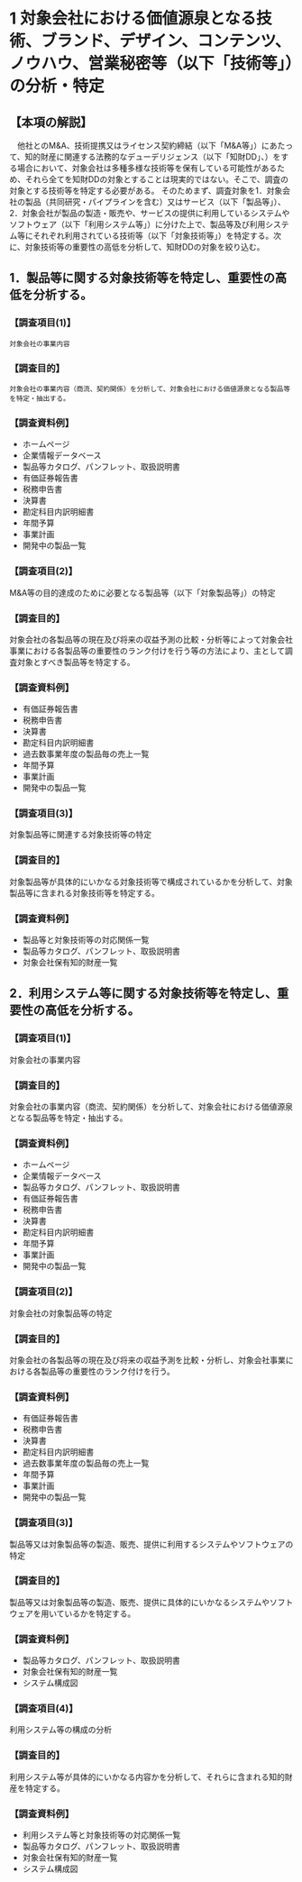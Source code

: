 # 1 対象会社における価値源泉となる技術、ブランド、デザイン、コンテンツ、ノウハウ、営業秘密等（以下「技術等」）の分析・特定

## 【本項の解説】
　他社とのM&A、技術提携又はライセンス契約締結（以下「M&A等」）にあたって、知的財産に関連する法務的なデューデリジェンス（以下「知財DD」、）をする場合において、対象会社は多種多様な技術等を保有している可能性があるため、それら全てを知財DDの対象とすることは現実的ではない。そこで、調査の対象とする技術等を特定する必要がある。
そのためまず、調査対象を1．対象会社の製品（共同研究・パイプラインを含む）又はサービス（以下「製品等」）、2．対象会社が製品の製造・販売や、サービスの提供に利用しているシステムやソフトウェア（以下「利用システム等」）に分けた上で、製品等及び利用システム等にそれぞれ利用されている技術等（以下「対象技術等」）を特定する。次に、対象技術等の重要性の高低を分析して、知財DDの対象を絞り込む。

## 1．製品等に関する対象技術等を特定し、重要性の高低を分析する。

### 【調査項目(1)】
	対象会社の事業内容
### 【調査目的】
	対象会社の事業内容（商流、契約関係）を分析して、対象会社における価値源泉となる製品等を特定・抽出する。
### 【調査資料例】
* ホームページ
* 企業情報データベース
* 製品等カタログ、パンフレット、取扱説明書
* 有価証券報告書
* 税務申告書
* 決算書
* 勘定科目内訳明細書
* 年間予算
* 事業計画
* 開発中の製品一覧


### 【調査項目(2)】
M&A等の目的達成のために必要となる製品等（以下「対象製品等」）の特定
### 【調査目的】
対象会社の各製品等の現在及び将来の収益予測の比較・分析等によって対象会社事業における各製品等の重要性のランク付けを行う等の方法により、主として調査対象とすべき製品等を特定する。
### 【調査資料例】
* 有価証券報告書
* 税務申告書
* 決算書
* 勘定科目内訳明細書
* 過去数事業年度の製品毎の売上一覧
* 年間予算
* 事業計画
* 開発中の製品一覧


### 【調査項目(3)】
対象製品等に関連する対象技術等の特定
### 【調査目的】
対象製品等が具体的にいかなる対象技術等で構成されているかを分析して、対象製品等に含まれる対象技術等を特定する。
### 【調査資料例】
* 製品等と対象技術等の対応関係一覧
* 製品等カタログ、パンフレット、取扱説明書
* 対象会社保有知的財産一覧

## 2．利用システム等に関する対象技術等を特定し、重要性の高低を分析する。

### 【調査項目(1)】
対象会社の事業内容
### 【調査目的】
対象会社の事業内容（商流、契約関係）を分析して、対象会社における価値源泉となる製品等を特定・抽出する。
### 【調査資料例】
* ホームページ
* 企業情報データベース
* 製品等カタログ、パンフレット、取扱説明書
* 有価証券報告書
* 税務申告書
* 決算書
* 勘定科目内訳明細書
* 年間予算
* 事業計画
* 開発中の製品一覧


### 【調査項目(2)】
対象会社の対象製品等の特定
### 【調査目的】
対象会社の各製品等の現在及び将来の収益予測を比較・分析し、対象会社事業における各製品等の重要性のランク付けを行う。
### 【調査資料例】
* 有価証券報告書
* 税務申告書
* 決算書
* 勘定科目内訳明細書
* 過去数事業年度の製品毎の売上一覧
* 年間予算
* 事業計画
* 開発中の製品一覧


### 【調査項目(3)】
製品等又は対象製品等の製造、販売、提供に利用するシステムやソフトウェアの特定
### 【調査目的】
製品等又は対象製品等の製造、販売、提供に具体的にいかなるシステムやソフトウェアを用いているかを特定する。
### 【調査資料例】
* 製品等カタログ、パンフレット、取扱説明書
* 対象会社保有知的財産一覧
* システム構成図

### 【調査項目(4)】
利用システム等の構成の分析
### 【調査目的】
利用システム等が具体的にいかなる内容かを分析して、それらに含まれる知的財産を特定する。
### 【調査資料例】
* 利用システム等と対象技術等の対応関係一覧
* 製品等カタログ、パンフレット、取扱説明書
* 対象会社保有知的財産一覧
* システム構成図
